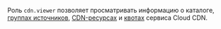 Роль `cdn.viewer` позволяет просматривать информацию о каталоге, [группах источников](../../cdn/concepts/origins.md), [CDN-ресурсах](../../cdn/concepts/resource.md) и [квотах](../../cdn/concepts/limits.md#cdn-quotas) сервиса Cloud CDN.
